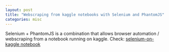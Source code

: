 ```yaml
---
layout: post
title: "Webscraping from kaggle notebooks with Selenium and PhantomJS"
categories: misc
---
```


Selenium + PhantomJS is a combination that allows browser automation / webscraping from a notebook running on kaggle.
Check: [selenium-on-kaggle notebook](https://www.kaggle.com/code/frederic2016/selenium-on-kaggle/notebook)
